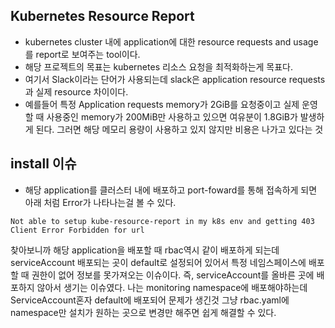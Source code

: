 ## Kubernetes Resource Report
- kubernetes cluster 내에 application에 대한 resource requests and usage를 report로 보여주는 tool이다.
- 해당 프로젝트의 목표는 kubernetes 리소스 요청을 최적화하는게 목표다. 
- 여기서 Slack이라는 단어가 사용되는데 slack은 application resource requests 과 실제 resource 차이이다. 
- 예를들어 특정 Application requests memory가 2GiB를 요청중이고 실제 운영할 때 사용중인 memory가 200MiB만 사용하고 있으면
여유분이 1.8GiB가 발생하게 된다. 그러면 해당 메모리 용량이 사용하고 있지 않지만 비용은 나가고 있다는 것 


## install 이슈 
- 해당 application를 클러스터 내에 배포하고 port-foward를 통해 접속하게 되면 아래 처럼 Error가 나타나는걸 볼 수 있다. 
```agsl
Not able to setup kube-resource-report in my k8s env and getting 403 Client Error Forbidden for url
```
찾아보니까 해당 application을 배포할 때 rbac역시 같이 배포하게 되는데 serviceAccount 배포되는 곳이 default로 설정되어 있어서 특정 네임스페이스에 배포할 때 권한이 없어 정보를 못가져오는 이슈이다.
즉, serviceAccount를 올바른 곳에 배포하지 않아서 생기는 이슈였다. 나는 monitoring namespace에 배포해야하는데 ServiceAccount혼자 default에 배포되어 문제가 생긴것 그냥 rbac.yaml에 namespace만 
설치가 원하는 곳으로 변경만 해주면 쉽게 해결할 수 있다. 

